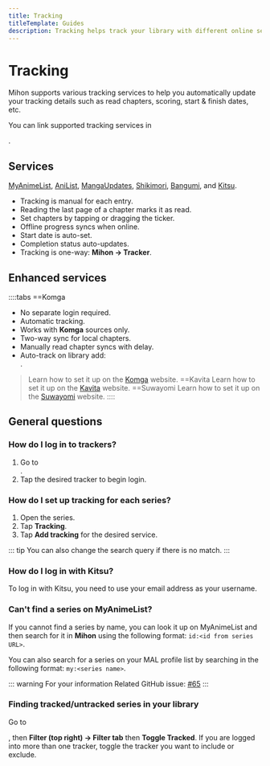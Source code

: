 ```yaml
---
title: Tracking
titleTemplate: Guides
description: Tracking helps track your library with different online services.
---
```


# Tracking
Mihon supports various tracking services to help you automatically update your tracking details such as read chapters, scoring, start & finish dates, etc.

You can link supported tracking services in <nav to="tracking">.

## Services

[MyAnimeList](https://myanimelist.net/), [AniList](https://anilist.co/), [MangaUpdates](https://www.mangaupdates.com/), [Shikimori](https://shikimori.one/), [Bangumi](https://bangumi.tv/), and [Kitsu](https://kitsu.io/).

- Tracking is manual for each entry.
- Reading the last page of a chapter marks it as read.
- Set chapters by tapping or dragging the ticker.
- Offline progress syncs when online.
- Start date is auto-set.
- Completion status auto-updates.
- Tracking is one-way: **Mihon -> Tracker**.

## Enhanced services

::::tabs
==Komga
- No separate login required.
- Automatic tracking.
- Works with **Komga** sources only.
- Two-way sync for local chapters.
- Manually read chapter syncs with delay.
- Auto-track on library add: <nav to="tracking">.

> Learn how to set it up on the [Komga](https://komga.org/) website.
==Kavita
> Learn how to set it up on the [Kavita](https://www.kavitareader.com/) website.
==Suwayomi
> Learn how to set it up on the [Suwayomi](https://suwayomi.org/) website.
::::

## General questions

### How do I log in to trackers?
1. Go to <nav to="tracking">.
1. Tap the desired tracker to begin login.

### How do I set up tracking for each series?
1. Open the series.
1. Tap **Tracking**.
1. Tap **Add tracking** for the desired service.

::: tip
You can also change the search query if there is no match.
:::

### How do I log in with Kitsu?
To log in with Kitsu, you need to use your email address as your username.

### Can't find a series on MyAnimeList?
If you cannot find a series by name, you can look it up on MyAnimeList and then search for it in **Mihon** using the following format: `id:<id from series URL>`.

You can also search for a series on your MAL profile list by searching in the following format: `my:<series name>`.

::: warning For your information
Related GitHub issue: [#65](https://git.mihon.tech/tachiyomi/tachiyomi/issues/65)
:::

### Finding tracked/untracked series in your library
Go to <nav to="main_library">, then **Filter (top right) -> Filter tab** then **Toggle Tracked**.
If you are logged into more than one tracker, toggle the tracker you want to include or exclude.
